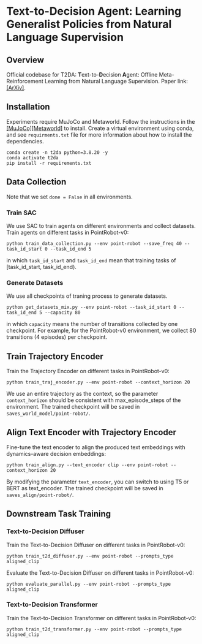# Text-to-Decision Agent: Learning Generalist Policies from Natural Language Supervision

## **Overview**
Official codebase for T2DA: **T**ext-to-**D**ecision **A**gent: Offline Meta-Reinforcement Learning from Natural Language Supervision. Paper link:[[ArXiv]](https://arxiv.org/abs/2504.15046).

## **Installation**
Experiments require MuJoCo and Metaworld. Follow the instructions in the [[MuJoCo]](https://github.com/openai/mujoco-py)[[Metaworld]](https://github.com/Farama-Foundation/Metaworld) to install.
Create a virtual environment using conda, and see `requirments.txt` file for more information about how to install the dependencies.
```shell
conda create -n t2da python=3.8.20 -y
conda activate t2da
pip install -r requirements.txt
```

## **Data Collection**
Note that we set ```done = False``` in all environments.

### Train SAC
We use SAC to train agents on different environments and collect datasets.  
Train agents on different tasks in PointRobot-v0:
```shell
python train_data_collection.py --env point-robot --save_freq 40 --task_id_start 0 --task_id_end 5
```
in which ```task_id_start``` and ```task_id_end``` mean that training tasks of [task_id_start, task_id_end).

### Generate Datasets
We use all checkpoints of traning process to generate datasets.
```shell
python get_datasets_mix.py --env point-robot --task_id_start 0 --task_id_end 5 --capacity 80
```
in which ```capacity``` means the number of transitions collected by one checkpoint.
For example, for the PointRobot-v0 environment, we collect 80 transitions (4 episodes) per checkpoint.

## **Train Trajectory Encoder**
Train the Trajectory Encoder on different tasks in PointRobot-v0:
```shell
python train_traj_encoder.py --env point-robot --context_horizon 20
```
We use an entire trajectory as the context, so the parameter ```context_horizon``` should be consistent with max_episode_steps of the environment.
The trained checkpoint will be saved in `saves_world_model/point-robot/`.

## **Align Text Encoder with Trajectory Encoder**
Fine-tune the text encoder to align the produced text embeddings with dynamics-aware decision embeddings:
```shell
python train_align.py --text_encoder clip --env point-robot --context_horizon 20
```
By modifying the parameter ```text_encoder```, you can switch to using T5 or BERT as text_encoder.
The trained checkpoint will be saved in `saves_align/point-robot/`.

## **Downstream Task Training**
### Text-to-Decision Diffuser
Train the Text-to-Decision Diffuser on different tasks in PointRobot-v0:
```shell
python train_t2d_diffuser.py --env point-robot --prompts_type aligned_clip
```

Evaluate the Text-to-Decision Diffuser on different tasks in PointRobot-v0:
```shell
python evaluate_parallel.py --env point-robot --prompts_type aligned_clip
```

### Text-to-Decision Transformer
Train the Text-to-Decision Transformer on different tasks in PointRobot-v0:
```shell
python train_t2d_transformer.py --env point-robot --prompts_type aligned_clip
```
